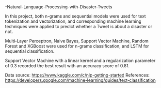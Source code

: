 # 
-Natural-Language-Processing-with-Disaster-Tweets

In this project, both n-grams and sequential models were used for text tokenization and vectorization, and corresponding machine learning techniques were applied to predict whether a Tweet is about a disaster or not.

Multi-Layer Perceptron, Naive Bayes, Support Vector Machine, Random Forest and XGBoost were used for n-grams classification, and LSTM for sequential classification.

Support Vector Machine with a linear kernel and a regularization parameter of 0.3 recorded the best result with an accuracy score of 0.81.

Data source: https://www.kaggle.com/c/nlp-getting-started
References: https://developers.google.com/machine-learning/guides/text-classification
